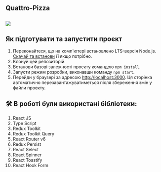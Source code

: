 ## Quattro-Pizza

## 
![](https://d3dehtdmp2rwcw.cloudfront.net/ms_560954/VU4eWphCdxbffCBMQQvdrG47fQg4ZJ/demo.jpg?Expires=1677231000&Signature=eRcsLyOOfL3bbo2wMNXMM~iWQvoXMjZllNQM40S0vgF~yD56mq2rg5UEs~bY--pKqSw5AVp7Ex8Giw~6fcHTO2e9ZxsbgqSyjC4yvio1xt66DtZ32PpJK2hpDxVGIo38LUtORAhbYEGWgxmn2N6ACw9Wi9T3cB-AbvCKzLF~PNNa7cvEr5Oyvy0y46G9WFVOspzrq9o~NYhlPmPMlAJAkx5xK7pdOypLvY6B1ZBJJi7JNIa9fd4juTKwyrP~GnYdk-1qYAJ2egxRxl8-O3b2GsliXP0L0bkUCmyfe74fB92BOvool1c-FPQSj-jpLP3q1BA2L6IoeEXlOlL~tq9VYQ__&Key-Pair-Id=APKAJBCGYQYURKHBGCOA)


## Як підготувати та запустити проєкт

1. Переконайтеся, що на комп'ютері встановлено LTS-версія Node.js.
   [Скачай та встанови](https://nodejs.org/en/) її якщо потрібно.
2. Клонуй цей репозиторій.
3. Встанови базові залежності проекту командою `npm install`.
4. Запусти режим розробки, виконавши команду `npm start`.
5. Перейди у браузері за адресою [http://localhost:3000](http://localhost:3000).
   Ця сторінка автоматично перезавантажуватиметься після збереження змін у файли проекту.

## 🛠 В роботі були використані бібліотеки:
1. React JS
2. Type Script
3. Redux Toolkit
4. Redux Toolkit Query
5. React Router v6
6. Redux Persist
7. React Select
8. React Spinner
9. React Toastify
10. React Hook Form
